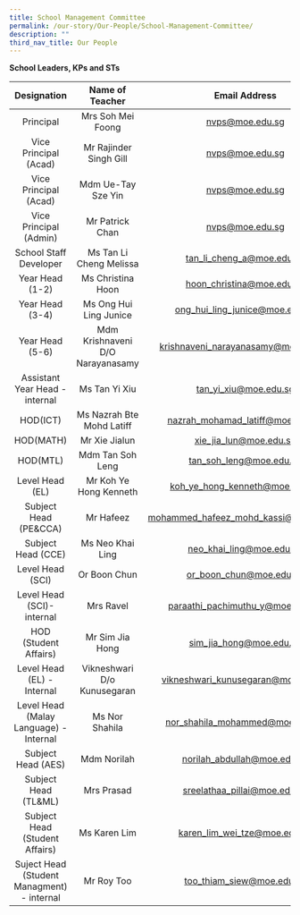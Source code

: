 ```yaml
---
title: School Management Committee
permalink: /our-story/Our-People/School-Management-Committee/
description: ""
third_nav_title: Our People
---
```

**School Leaders, KPs and STs**

| Designation | Name of Teacher | Email Address |
|:---:|:---:|:---:|
| Principal | Mrs Soh Mei Foong | nvps@moe.edu.sg |
| Vice Principal (Acad) | Mr Rajinder Singh Gill | nvps@moe.edu.sg |
| Vice Principal (Acad) | Mdm Ue-Tay Sze Yin | nvps@moe.edu.sg |
| Vice Principal (Admin) | Mr Patrick Chan | nvps@moe.edu.sg |
| School Staff Developer | Ms Tan Li Cheng Melissa | tan_li_cheng_a@moe.edu.sg |
| Year Head (1-2) | Ms Christina Hoon | hoon_christina@moe.edu.sg |
| Year Head (3-4) | Ms Ong Hui Ling Junice | ong_hui_ling_junice@moe.edu.sg 
| Year Head (5-6) | Mdm Krishnaveni D/O Narayanasamy | krishnaveni_narayanasamy@moe.edu.sg |
|Assistant Year Head - internal|Ms Tan Yi Xiu|tan_yi_xiu@moe.edu.sg
| HOD(ICT) | Ms Nazrah Bte Mohd Latiff | nazrah_mohamad_latiff@moe.edu.sg |
| HOD(MATH)  | Mr Xie Jialun | xie_jia_lun@moe.edu.sg |
| HOD(MTL) | Mdm Tan Soh Leng | tan_soh_leng@moe.edu.sg |
| Level Head (EL)  | Mr Koh Ye Hong Kenneth | koh_ye_hong_kenneth@moe.edu.sg |
| Subject Head (PE&CCA)  | Mr Hafeez  | mohammed_hafeez_mohd_kassi@moe.edu.sg |
| Subject Head (CCE)  | Ms Neo Khai Ling | neo_khai_ling@moe.edu.sg  |
| Level Head (SCI) | Or Boon Chun  | or_boon_chun@moe.edu.sg | 
| Level Head (SCI)-internal | Mrs Ravel| paraathi_pachimuthu_y@moe.edu.sg
| HOD (Student Affairs) | Mr Sim Jia Hong | sim_jia_hong@moe.edu.sg |
| Level Head (EL) - Internal | Vikneshwari D/o Kunusegaran | vikneshwari_kunusegaran@moe.edu.sg |
| Level Head (Malay Language) - Internal | Ms Nor Shahila | nor_shahila_mohammed@moe.edu.sg   |
 Subject Head (AES) | Mdm Norilah   | norilah_abdullah@moe.edu.sg  |
|  Subject Head (TL&ML)  | Mrs Prasad   | sreelathaa_pillai@moe.edu.sg  |
| Subject Head (Student Affairs)   | Ms Karen Lim  | karen_lim_wei_tze@moe.edu.sg |
|Suject Head (Student Managment) - internal | Mr Roy Too| too_thiam_siew@moe.edu.sg|